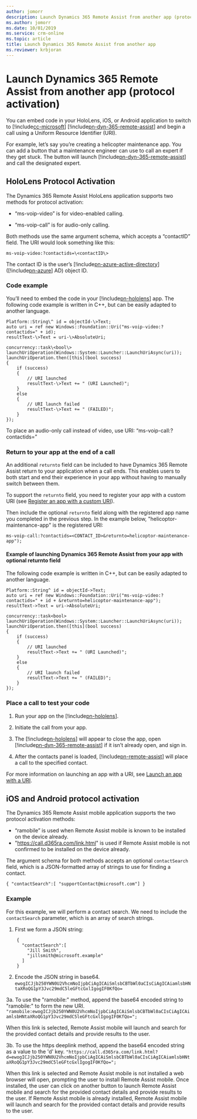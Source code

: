 ```yaml
---
author: jomorr
description: Launch Dynamics 365 Remote Assist from another app (protocol activation)
ms.author: jomorr
ms.date: 10/01/2019
ms.service: crm-online
ms.topic: article
title: Launch Dynamics 365 Remote Assist from another app
ms.reviewer: krbjoran
---
```


# Launch Dynamics 365 Remote Assist from another app (protocol activation)

You can embed code in your HoloLens, iOS, or Android application to switch to [!include[cc-microsoft](../includes/cc-microsoft.md)] [!include[pn-dyn-365-remote-assist](../includes/pn-dyn-365-remote-assist.md)] and begin a call using a Uniform Resource Identifier (URI).

For example, let’s say you’re creating a helicopter maintenance app. You can add
a button that a maintenance engineer can use to call an expert if they get
stuck. The button will launch [!include[pn-dyn-365-remote-assist](../includes/pn-dyn-365-remote-assist.md)] and call the designated expert.

## HoloLens Protocol Activation

The Dynamics 365 Remote Assist HoloLens application supports two methods for protocol activation: 

-   “ms-voip-video” is for video-enabled calling.

-   “ms-voip-call” is for audio-only calling.

Both methods use the same argument schema, which accepts a “contactID” field.
The URI would look something like this:

```
ms-voip-video:?contactids=\<contactID\>
```

The contact ID is the user’s [!include[pn-azure-active-directory](../includes/pn-azure-active-directory.md)] ([!include[pn-azure](../includes/pn-azure.md)] AD) object ID.

### Code example

You’ll need to embed the code in your [!include[pn-hololens](../includes/pn-hololens.md)] app. The following code example is
written in C++, but can be easily adapted to another language.

```
Platform::String\^ id = objectId-\>Text;
auto uri = ref new Windows::Foundation::Uri("ms-voip-video:?contactids=" + id);
resultText-\>Text = uri-\>AbsoluteUri; 

concurrency::task\<bool\> launchUriOperation(Windows::System::Launcher::LaunchUriAsync(uri));
launchUriOperation.then([this](bool success)   
{         
    if (success)         
    {             
        // URI launched  
        resultText-\>Text += " (URI Launched)"; 
    } 
    else         
    {             
        // URI launch failed             
        resultText-\>Text += " (FAILED)";
    }     
});  
```

To place an audio-only call instead of video, use URI: “ms-voip-call:?contactids=”

### Return to your app at the end of a call

An additional ```returnto``` field can be included to have Dynamics 365 Remote Assist return to your application when a call ends. This enables users to both start and end their experience in your app without having to manually switch between them.

To support the ```returnto``` field, you need to register your app with a custom URI (see [Register an app with a custom URI](<https://docs.microsoft.com/windows/uwp/launch-resume/handle-uri-activation#step-1-specify-the-extension-point-in-the-package-manifest>)).

Then include the optional ```returnto``` field along with the registered app name you completed in the previous step. In the example below, "helicoptor-maintenance-app" is the registered URI:

`
ms-voip-call:?contactids=<CONTACT_ID>&returnto=helicoptor-maintenance-app");
`

#### Example of launching Dynamics 365 Remote Assist from your app with optional returnto field

The following code example is written in C++, but can be easily adapted to another language.

```
Platform::String^ id = objectId->Text;
auto uri = ref new Windows::Foundation::Uri("ms-voip-video:?contactids=" + id + &returnto=helicoptor-maintenance-app");
resultText->Text = uri->AbsoluteUri; 

concurrency::task<bool> launchUriOperation(Windows::System::Launcher::LaunchUriAsync(uri));
launchUriOperation.then([this](bool success)   
{         
    if (success)         
    {             
        // URI launched  
        resultText->Text += " (URI Launched)"; 
    } 
    else         
    {             
        // URI launch failed             
        resultText->Text += " (FAILED)";
    }     
});  
```

### Place a call to test your code

1.  Run your app on the [!include[pn-hololens](../includes/pn-hololens.md)].

2.  Initiate the call from your app.

3.  The [!include[pn-hololens](../includes/pn-hololens.md)] will appear to close the app, open [!include[pn-dyn-365-remote-assist](../includes/pn-dyn-365-remote-assist.md)] if it isn’t
    already open, and sign in.

4.  After the contacts panel is loaded, [!include[pn-remote-assist](../includes/pn-remote-assist.md)] will place a call to the
    specified contact.
    
For more information on launching an app with a URI, see [Launch an app with a URI](https://docs.microsoft.com/windows/uwp/launch-resume/launch-app-with-uri).

## iOS and Android protocol activation

The Dynamics 365 Remote Assist mobile application supports the two protocol activation methods: 

-   “ramobile” is used when Remote Assist mobile is known to be installed on the device already.
-   "https://call.d365ra.com/link.html" is used if Remote Assist mobile is not confirmed to be installed on the device already.

The argument schema for both methods accepts an optional ```contactSearch``` field, which is a JSON-formatted array of strings to use for finding a contact.

    { "contactSearch":[ "supportContact@microsoft.com"] }

### Example

For this example, we will perform a contact search. We need to include the ```contactSearch``` parameter, which is an array of search strings.

1. First we form a JSON string:
```
	{
      "contactSearch":[
        "Jill Smith",
        "jillsmith@microsoft.example"
      ]
    }
```    
2. Encode the JSON string in base64.
    ```ewogICJjb250YWN0U2VhcmNoIjpbCiAgICAiSmlsbCBTbWl0aCIsCiAgICAiamlsbHNtaXRoQG1pY3Jvc29mdC5leGFtcGxlIgogIF0KfQo=```

3a. To use the "ramobile:" method, append the base64 encoded string to "ramobile:" to form the new URI.
   ```"ramobile:ewogICJjb250YWN0U2VhcmNoIjpbCiAgICAiSmlsbCBTbWl0aCIsCiAgICAiamlsbHNtaXRoQG1pY3Jvc29mdC5leGFtcGxlIgogIF0KfQo=";```

When this link is selected, Remote Assist mobile will launch and search for the provided contact details and provide results to the user.
   
3b. To use the https deeplink method, append the base64 encoded string as a value to the 'd' key.
   ```"https://call.d365ra.com/link.html?d=ewogICJjb250YWN0U2VhcmNoIjpbCiAgICAiSmlsbCBTbWl0aCIsCiAgICAiamlsbHNtaXRoQG1pY3Jvc29mdC5leGFtcGxlIgogIF0KfQo=";```

When this link is selected and Remote Assist mobile is not installed a web browser will open, prompting the user to install Remote Assist mobile. Once installed, the user can click on another button to launch Remote Assist mobile and search for the provided contact details and provide results to the user. If Remote Assist mobile is already installed, Remote Assist mobile will launch and search for the provided contact details and provide results to the user.

    

